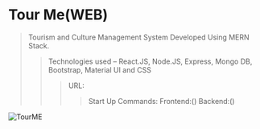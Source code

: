 # Tour Me(WEB)
>Tourism and Culture Management System Developed Using MERN Stack.
>>Technologies used – React.JS, Node.JS, Express,
Mongo DB, Bootstrap, Material UI and CSS
>>>URL:
>>>>Start Up Commands: Frontend:() Backend:()

![TourME](https://github.com/KOTTAGENVH/Tour-Me/assets/87430226/21ecbb6a-5a6c-414e-b6de-8c961c21ab99)
